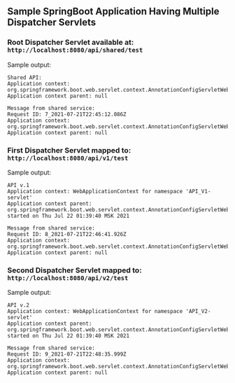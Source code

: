 ## Sample SpringBoot Application Having Multiple Dispatcher Servlets

### Root Dispatcher Servlet available at: `http://localhost:8080/api/shared/test`
Sample output:
```
Shared API:
Application context: org.springframework.boot.web.servlet.context.AnnotationConfigServletWebServerApplicationContext@1e81f160
Application context parent: null

Message from shared service:
Request ID: 7_2021-07-21T22:45:12.086Z
Application context: org.springframework.boot.web.servlet.context.AnnotationConfigServletWebServerApplicationContext@1e81f160
Application context parent: null
```

### First Dispatcher Servlet mapped to: `http://localhost:8080/api/v1/test`
Sample output:
```
API v.1
Application context: WebApplicationContext for namespace 'API_V1-servlet'
Application context parent: org.springframework.boot.web.servlet.context.AnnotationConfigServletWebServerApplicationContext@1e81f160, started on Thu Jul 22 01:39:40 MSK 2021

Message from shared service:
Request ID: 8_2021-07-21T22:46:41.926Z
Application context: org.springframework.boot.web.servlet.context.AnnotationConfigServletWebServerApplicationContext@1e81f160
Application context parent: null
```

### Second Dispatcher Servlet mapped to: `http://localhost:8080/api/v2/test`
Sample output:
```
API v.2
Application context: WebApplicationContext for namespace 'API_V2-servlet'
Application context parent: org.springframework.boot.web.servlet.context.AnnotationConfigServletWebServerApplicationContext@1e81f160, started on Thu Jul 22 01:39:40 MSK 2021

Message from shared service:
Request ID: 9_2021-07-21T22:48:35.999Z
Application context: org.springframework.boot.web.servlet.context.AnnotationConfigServletWebServerApplicationContext@1e81f160
Application context parent: null
```
